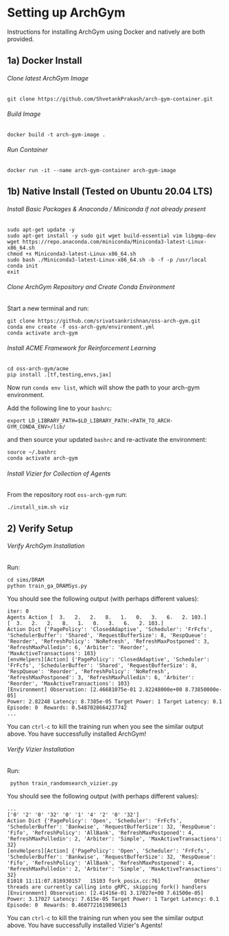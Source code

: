 # Setting up ArchGym
Instructions for installing ArchGym using Docker and natively are both provided.
## 1a) Docker Install 
###### Clone latest ArchGym Image
```
git clone https://github.com/ShvetankPrakash/arch-gym-container.git
```

###### Build Image
```
docker build -t arch-gym-image .
```

###### Run Container
```
docker run -it --name arch-gym-container arch-gym-image
```

## 1b) Native Install (Tested on Ubuntu 20.04 LTS)

###### Install Basic Packages & Anaconda / Miniconda if not already present
```
sudo apt-get update -y
sudo apt-get install -y sudo git wget build-essential vim libgmp-dev 
wget https://repo.anaconda.com/miniconda/Miniconda3-latest-Linux-x86_64.sh
chmod +x Miniconda3-latest-Linux-x86_64.sh
sudo bash ./Miniconda3-latest-Linux-x86_64.sh -b -f -p /usr/local
conda init
exit
```

###### Clone ArchGym Repository and Create Conda Environment 
Start a new terminal and run:
```
git clone https://github.com/srivatsankrishnan/oss-arch-gym.git
conda env create -f oss-arch-gym/environment.yml
conda activate arch-gym
```

###### Install ACME Framework for Reinforcement Learning
```
cd oss-arch-gym/acme
pip install .[tf,testing,envs,jax]
```

Now run `conda env list`, which will show the path to your arch-gym environment.

Add the following line to your `bashrc`:
```
export LD_LIBRARY_PATH=$LD_LIBRARY_PATH:<PATH_TO_ARCH-GYM_CONDA_ENV>/lib/
```
and then source your updated `bashrc` and re-activate the environment:
```
source ~/.bashrc
conda activate arch-gym
```

###### Install Vizier for Collection of Agents
From the repository root `oss-arch-gym` run:
```
./install_sim.sh viz
```

## 2) Verify Setup
###### Verify ArchGym Installation 
Run:
```
cd sims/DRAM
python train_ga_DRAMSys.py
```
You should see the following output (with perhaps different values):
```
iter: 0
Agents Action [  3.   2.   2.   8.   1.   0.   3.   6.   2. 103.]
[  3.   2.   2.   8.   1.   0.   3.   6.   2. 103.]
Action Dict {'PagePolicy': 'ClosedAdaptive', 'Scheduler': 'FrFcfs', 'SchedulerBuffer': 'Shared', 'RequestBufferSize': 8, 'RespQueue': 'Reorder', 'RefreshPolicy': 'NoRefresh', 'RefreshMaxPostponed': 3, 'RefreshMaxPulledin': 6, 'Arbiter': 'Reorder', 'MaxActiveTransactions': 103}
[envHelpers][Action] {'PagePolicy': 'ClosedAdaptive', 'Scheduler': 'FrFcfs', 'SchedulerBuffer': 'Shared', 'RequestBufferSize': 8, 'RespQueue': 'Reorder', 'RefreshPolicy': 'NoRefresh', 'RefreshMaxPostponed': 3, 'RefreshMaxPulledin': 6, 'Arbiter': 'Reorder', 'MaxActiveTransactions': 103}
[Environment] Observation: [2.46681075e-01 2.82248000e+00 8.73850000e-05]
Power: 2.82248 Latency: 8.7385e-05 Target Power: 1 Target Latency: 0.1
Episode: 0  Rewards: 0.5487028664237742
...
```
You can `ctrl-c` to kill the training run when you see the similar output above. You have successfully installed ArchGym!

###### Verify Vizier Installation 
Run:
```
 python train_randomsearch_vizier.py
```
You should see the following output (with perhaps different values):

```
...
['0' '2' '0' '32' '0' '1' '4' '2' '0' '32']
Action Dict {'PagePolicy': 'Open', 'Scheduler': 'FrFcfs', 'SchedulerBuffer': 'Bankwise', 'RequestBufferSize': 32, 'RespQueue': 'Fifo', 'RefreshPolicy': 'AllBank', 'RefreshMaxPostponed': 4, 'RefreshMaxPulledin': 2, 'Arbiter': 'Simple', 'MaxActiveTransactions': 32}
[envHelpers][Action] {'PagePolicy': 'Open', 'Scheduler': 'FrFcfs', 'SchedulerBuffer': 'Bankwise', 'RequestBufferSize': 32, 'RespQueue': 'Fifo', 'RefreshPolicy': 'AllBank', 'RefreshMaxPostponed': 4, 'RefreshMaxPulledin': 2, 'Arbiter': 'Simple', 'MaxActiveTransactions': 32}
E1018 11:11:07.816930157   15103 fork_posix.cc:76]           Other threads are currently calling into gRPC, skipping fork() handlers
[Environment] Observation: [2.41416e-01 3.17027e+00 7.61500e-05]
Power: 3.17027 Latency: 7.615e-05 Target Power: 1 Target Latency: 0.1
Episode: 0  Rewards: 0.4607721619890613
```

You can `ctrl-c` to kill the training run when you see the similar output above. You have successfully installed Vizier's Agents!
